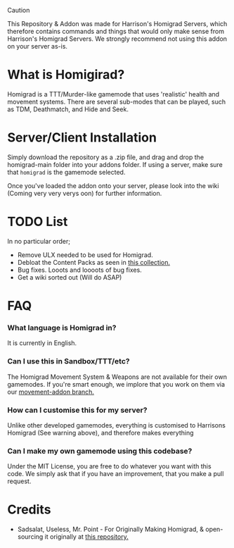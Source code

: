 > [!CAUTION]
> This Repository & Addon was made for Harrison's Homigrad Servers, which therefore contains commands and things that would only make sense from Harrison's Homigrad Servers. We strongly recommend not using this addon on your server as-is.
# What is Homigirad?
Homigrad is a TTT/Murder-like gamemode that uses 'realistic' health and movement systems. There are several sub-modes that can be played, such as TDM, Deathmatch, and Hide and Seek.   

# Server/Client Installation
Simply download the repository as a .zip file, and drag and drop the homigrad-main folder into your addons folder. If using a server, make sure that `homigrad` is the gamemode selected.

Once you've loaded the addon onto your server, please look into the wiki (Coming very very verys oon) for further information.
# TODO List
In no particular order;
* Remove ULX needed to be used for Homigrad.
* Debloat the Content Packs as seen in [this collection.](https://steamcommunity.com/sharedfiles/filedetails/?id=3400069738)
* Bug fixes. Looots and loooots of bug fixes.
* Get a wiki sorted out (Will do ASAP)
# FAQ
### What language is Homigrad in?
It is currently in English.
### Can I use this in Sandbox/TTT/etc?
The Homigrad Movement System & Weapons are not available for their own gamemodes. If you're smart enough, we implore that you work on them via our [movement-addon branch.](https://github.com/harrisoniam/homigrad/tree/movement-addon)
### How can I customise this for my server?
Unlike other developed gamemodes, everything is customised to Harrisons Homigrad (See warning above), and therefore makes everything
### Can I make my own gamemode using this codebase?
Under the MIT License, you are free to do whatever you want with this code. We simply ask that if you have an improvement, that you make a pull request.

# Credits
* Sadsalat, Useless, Mr. Point - For Originally Making Homigrad, & open-sourcing it originally at [this repository.](https://github.com/sadsalat/Orignal-Homigrad)
